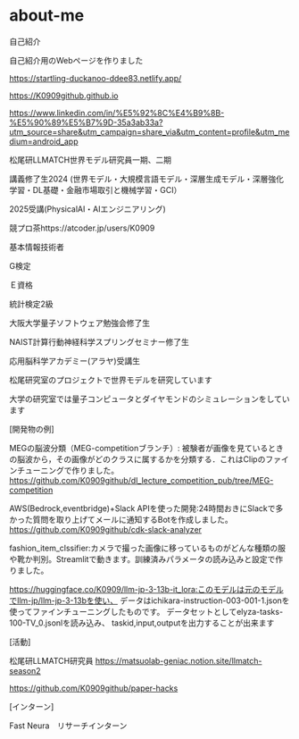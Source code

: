 # about-me
自己紹介

自己紹介用のWebページを作りました

https://startling-duckanoo-ddee83.netlify.app/

https://K0909github.github.io

https://www.linkedin.com/in/%E5%92%8C%E4%B9%8B-%E5%90%89%E5%B7%9D-35a3ab33a?utm_source=share&utm_campaign=share_via&utm_content=profile&utm_medium=android_app


松尾研LLMATCH世界モデル研究員一期、二期

講義修了生2024
(世界モデル・大規模言語モデル・深層生成モデル・深層強化学習・DL基礎・金融市場取引と機械学習・GCI）

2025受講(PhysicalAI・AIエンジニアリング)

競プロ茶https://atcoder.jp/users/K0909

基本情報技術者

G検定

Ｅ資格

統計検定2級

大阪大学量子ソフトウェア勉強会修了生

NAIST計算行動神経科学スプリングセミナー修了生

応用脳科学アカデミー(アラヤ)受講生

松尾研究室のプロジェクトで世界モデルを研究しています

大学の研究室では量子コンピュータとダイヤモンドのシミュレーションをしています

[開発物の例]

MEGの脳波分類（MEG-competitionブランチ）: 被験者が画像を見ているときの脳波から，その画像がどのクラスに属するかを分類する．これはClipのファインチューニングで作りました。https://github.com/K0909github/dl_lecture_competition_pub/tree/MEG-competition

AWS(Bedrock,eventbridge)+Slack APIを使った開発:24時間おきにSlackで多かった質問を取り上げてメールに通知するBotを作成しました。
https://github.com/K0909github/cdk-slack-analyzer

fashion_item_clssifier:カメラで撮った画像に移っているものがどんな種類の服や靴か判別。Streamlitで動きます。訓練済みパラメータの読み込みと設定で作りました。

https://huggingface.co/K0909/llm-jp-3-13b-it_lora:このモデルは元のモデルでllm-jp/llm-jp-3-13bを使い、 データはichikara-instruction-003-001-1.jsonを使ってファインチューニングしたものです。 データセットとしてelyza-tasks-100-TV_0.jsonlを読み込み、 taskid,input,outputを出力することが出来ます

[活動]

松尾研LLMATCH研究員
https://matsuolab-geniac.notion.site/llmatch-season2

https://github.com/K0909github/paper-hacks

[インターン]

Fast Neura　リサーチインターン
